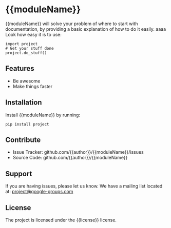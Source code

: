 {{moduleName}}
========

{{moduleName}} will solve your problem of where to start with documentation,
by providing a basic explanation of how to do it easily.
aaaa
Look how easy it is to use:

    import project
    # Get your stuff done
    project.do_stuff()

Features
--------

- Be awesome
- Make things faster

Installation
------------

Install {{moduleName}} by running:

    pip install project

Contribute
----------

- Issue Tracker: github.com/{{author}}/{{moduleName}}/issues
- Source Code: github.com/{{author}}/{{moduleName}}

Support
-------

If you are having issues, please let us know.
We have a mailing list located at: project@google-groups.com

License
-------

The project is licensed under the {{license}} license.